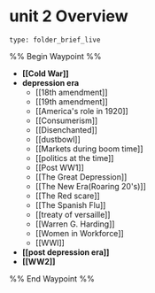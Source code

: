 # unit 2 Overview
 
```ccard
type: folder_brief_live
```
 
%% Begin Waypoint %%
- **[[Cold War]]**
- **depression era**
	- [[18th amendment]]
	- [[19th amendment]]
	- [[America's role in 1920]]
	- [[Consumerism]]
	- [[Disenchanted]]
	- [[dustbowl]]
	- [[Markets during boom time]]
	- [[politics at the time]]
	- [[Post WW1]]
	- [[The Great Depression]]
	- [[The New Era(Roaring 20's)]]
	- [[The Red scare]]
	- [[The Spanish Flu]]
	- [[treaty of versaille]]
	- [[Warren G. Harding]]
	- [[Women in Workforce]]
	- [[WWI]]
- **[[post depression era]]**
- **[[WW2]]**

%% End Waypoint %%